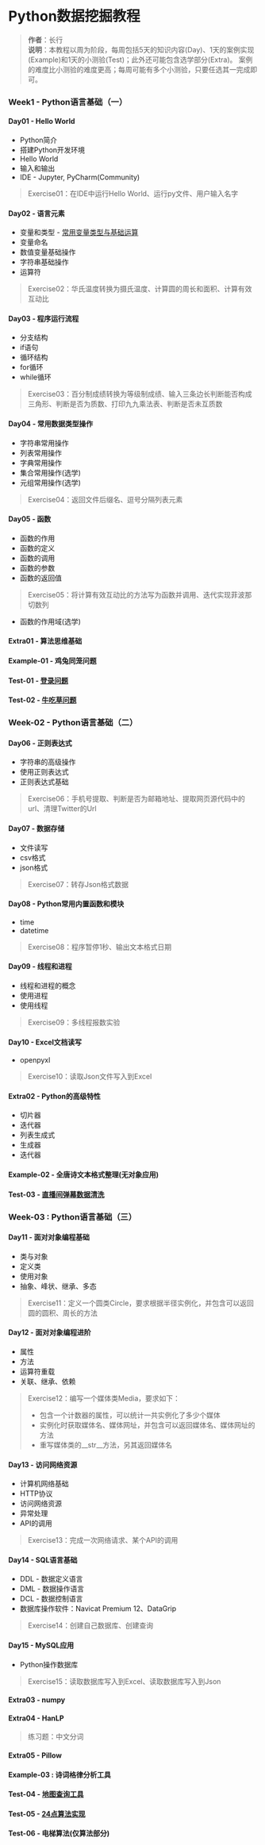 # Python数据挖掘教程
> **作者**：长行\
> **说明**：本教程以周为阶段，每周包括5天的知识内容(Day)、1天的案例实现(Example)和1天的小测验(Test)；此外还可能包含选学部分(Extra)。
> 案例的难度比小测验的难度更高；每周可能有多个小测验，只要任选其一完成即可。

### Week1 - Python语言基础（一）
#### Day01 - Hello World
* Python简介
* 搭建Python开发环境
* Hello World
* 输入和输出
* IDE - Jupyter, PyCharm(Community)
> Exercise01：在IDE中运行Hello World、运行py文件、用户输入名字
#### Day02 - 语言元素
* 变量和类型 -
 [常用变量类型与基础运算](https://github.com/Changxing97/Python-Data-mining-Tutorial/blob/master/Week-01/%E5%B8%B8%E7%94%A8%E5%8F%98%E9%87%8F%E7%B1%BB%E5%9E%8B%E4%B8%8E%E5%9F%BA%E7%A1%80%E8%BF%90%E7%AE%97.ipynb)
* 变量命名
* 数值变量基础操作
* 字符串基础操作
* 运算符
> Exercise02：华氏温度转换为摄氏温度、计算圆的周长和面积、计算有效互动比
#### Day03 - 程序运行流程
* 分支结构
* if语句
* 循环结构
* for循环
* while循环
> Exercise03：百分制成绩转换为等级制成绩、输入三条边长判断能否构成三角形、判断是否为质数、打印九九乘法表、判断是否未互质数
#### Day04 - 常用数据类型操作
* 字符串常用操作
* 列表常用操作
* 字典常用操作
* 集合常用操作(选学)
* 元组常用操作(选学)
> Exercise04：返回文件后缀名、逗号分隔列表元素
#### Day05 - 函数
* 函数的作用
* 函数的定义
* 函数的调用
* 函数的参数
* 函数的返回值
> Exercise05：将计算有效互动比的方法写为函数并调用、迭代实现菲波那切数列
* 函数的作用域(选学)
#### Extra01 - 算法思维基础
#### Example-01 - 鸡兔同笼问题
#### Test-01 - [登录问题](https://github.com/Changxing97/Python-Data-mining-Tutorial/blob/master/Week-01/Test01-%E7%99%BB%E5%BD%95%E9%97%AE%E9%A2%98.md)
#### Test-02 - [牛吃草问题](https://github.com/Changxing97/Python-Data-mining-Tutorial/blob/master/Week-01/Test02-%E7%89%9B%E5%90%83%E8%8D%89%E9%97%AE%E9%A2%98.md)
### Week-02 - Python语言基础（二）
#### Day06 - 正则表达式
* 字符串的高级操作 
* 使用正则表达式
* 正则表达式基础
> Exercise06：手机号提取、判断是否为邮箱地址、提取网页源代码中的url、清理Twitter的Url
#### Day07 - 数据存储
* 文件读写
* csv格式
* json格式
> Exercise07：转存Json格式数据
#### Day08 - Python常用内置函数和模块
* time
* datetime
> Exercise08：程序暂停1秒、输出文本格式日期
#### Day09 - 线程和进程
* 线程和进程的概念
* 使用进程
* 使用线程
> Exercise09：多线程报数实验
#### Day10 - Excel文档读写
* openpyxl
> Exercise10：读取Json文件写入到Excel
#### Extra02 - Python的高级特性
* 切片器
* 迭代器
* 列表生成式
* 生成器
* 迭代器
#### Example-02 - 全唐诗文本格式整理(无对象应用)
#### Test-03 - [直播间弹幕数据清洗](https://github.com/Changxing97/Python-Data-mining-Tutorial/blob/master/Week-02/Test03-%E7%9B%B4%E6%92%AD%E9%97%B4%E5%BC%B9%E5%B9%95%E6%95%B0%E6%8D%AE%E6%B8%85%E6%B4%97.md)
### Week-03 : Python语言基础（三）
#### Day11 - 面对对象编程基础
* 类与对象
* 定义类
* 使用对象
* 抽象、峰状、继承、多态
> Exercise11：定义一个圆类Circle，要求根据半径实例化，并包含可以返回圆的圆积、周长的方法
#### Day12 - 面对对象编程进阶
* 属性
* 方法
* 运算符重载
* 关联、继承、依赖
> Exercise12：编写一个媒体类Media，要求如下：
> * 包含一个计数器的属性，可以统计一共实例化了多少个媒体
> * 实例化时获取媒体名、媒体网址，并包含可以返回媒体名、媒体网址的方法
> * 重写媒体类的__str__方法，另其返回媒体名
#### Day13 - 访问网络资源
* 计算机网络基础
* HTTP协议
* 访问网络资源
* 异常处理
* API的调用
> Exercise13：完成一次网络请求、某个API的调用
#### Day14 - SQL语言基础
* DDL - 数据定义语言
* DML - 数据操作语言
* DCL - 数据控制语言
* 数据库操作软件：Navicat Premium 12、DataGrip
> Exercise14：创建自己数据库、创建查询
#### Day15 - MySQL应用
* Python操作数据库
> Exercise15：读取数据库写入到Excel、读取数据库写入到Json
#### Extra03 - numpy
#### Extra04 - HanLP
> 练习题：中文分词
#### Extra05 - Pillow
#### Example-03 : 诗词格律分析工具
#### Test-04 - [地图查询工具](https://github.com/Changxing97/Python-Data-mining-Tutorial/blob/master/Week-03/Test04-%E5%9C%B0%E5%90%8D%E6%9F%A5%E8%AF%A2%E5%99%A8.md)
#### Test-05 - [24点算法实现](https://github.com/Changxing97/Python-Data-mining-Tutorial/blob/master/Week-03/Test05-24%E7%82%B9%E7%AE%97%E6%B3%95%E5%AE%9E%E7%8E%B0.md)
#### Test-06 - 电梯算法(仅算法部分)
